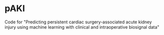 # pAKI
Code for "Predicting persistent cardiac surgery-associated acute kidney injury using machine learning with clinical and intraoperative biosignal data"
